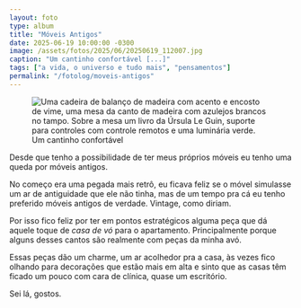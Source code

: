 ```yaml
---
layout: foto
type: album
title: "Móveis Antigos"
date: 2025-06-19 10:00:00 -0300
image: /assets/fotos/2025/06/20250619_112007.jpg
caption: "Um cantinho confortável [...]"
tags: ["a vida, o universo e tudo mais", "pensamentos"]
permalink: "/fotolog/moveis-antigos"
---
```

<figure class="foto-post">
<img src="{{ site.baseurl }}/assets/fotos/2025/06/20250619_112007.jpg" alt="Uma cadeira de balanço de madeira com acento e encosto de vime, uma mesa da canto de madeira com azulejos brancos no tampo. Sobre a mesa um livro da Úrsula Le Guin, suporte para controles com controle remotos e uma luminária verde." title="Um cantinho confortável">
<figcaption>Um cantinho confortável</figcaption>
</figure>
Desde que tenho a possibilidade de ter meus próprios móveis eu tenho uma queda por móveis antigos.  

No começo era uma pegada mais retrô, eu ficava feliz se o móvel simulasse um ar de antiguidade que ele não tinha, mas de um tempo pra cá eu tenho preferido móveis antigos de verdade. Vintage, como diriam.  

Por isso fico feliz por ter em pontos estratégicos alguma peça que dá aquele toque de *casa de vó* para o apartamento. Principalmente porque alguns desses cantos são realmente com peças da minha avó.  

Essas peças dão um charme, um ar acolhedor pra a casa, às vezes fico olhando para decorações que estão mais em alta e sinto que as casas têm ficado um pouco com cara de clínica, quase um escritório.  

Sei lá, gostos.